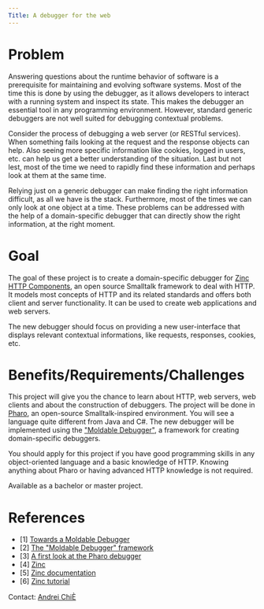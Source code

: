```yaml
---
Title: A debugger for the web
---
```


# Problem


Answering questions about the runtime behavior of software is a prerequisite for maintaining and evolving software systems. Most of the time this is done by using the debugger, as it allows developers to interact with a running system and inspect its state. This makes the debugger an essential tool in any programming environment. However, standard generic debuggers are not well suited for debugging contextual problems. 


Consider the process of debugging a web server (or RESTful services). When something fails looking at the request and the response objects can help. Also seeing more specific information like cookies, logged in users, etc. can help us get a better understanding of the situation. Last but not lest, most of the time we need to rapidly find these information and perhaps look at them at the same time. 


Relying just on a generic debugger can make finding the right information difficult, as all we have is the stack. Furthermore, most of the times we can only look at one object at a time. These problems can be addressed with the help of a domain-specific debugger   that can directly show the right information, at the right moment.


# Goal


The goal of these project is to create a domain-specific debugger for [Zinc HTTP Components](http://zn.stfx.eu/%20), an open source Smalltalk framework to deal with HTTP. It models most concepts of HTTP and its related standards and offers both client and server functionality. It can be used to create web applications and web servers.

The new debugger should focus on providing a new user-interface that displays relevant contextual informations, like requests, responses, cookies, etc. 

# Benefits/Requirements/Challenges

This project will give you the chance to learn about HTTP, web servers, web clients and about the construction of debuggers. The project will be done in [Pharo](http://www.pharo-project.org/%20), an open-source Smalltalk-inspired environment. You will see a language quite different from Java and C#. The new debugger will be implemented using the ["Moldable Debugger"](http://scg.unibe.ch/research/moldabledebugger), a framework for creating domain-specific debuggers.

You should apply for this project if you have good programming skills in any object-oriented language and a basic knowledge of HTTP. Knowing anything about Pharo or having advanced HTTP knowledge is not required.

Available as a bachelor or master project.

# References


-  [1] [Towards a Moldable Debugger](http://rmod.lille.inria.fr/archives/dyla13/dyla13_4_Towards_a_Moldable_Debugger.pdf)
-  [2] [The "Moldable Debugger" framework](http://scg.unibe.ch/research/moldabledebugger)
-  [3] [A first look at the Pharo debugger](http://chisvasileandrei.wordpress.com/2013/10/24/a-first-look-at-the-pharo-debugger/)
-  [4] [Zinc](http://zn.stfx.eu/zn)
-  [5] [Zinc documentation](http://zn.stfx.eu/zn/zinc-http-components-paper.html%20)
-  [6] [Zinc tutorial](http://zn.stfx.eu/zn/build-and-deploy-1st-webapp)

Contact: [Andrei ChiÈ](%base_url%/staff/andreichis)
